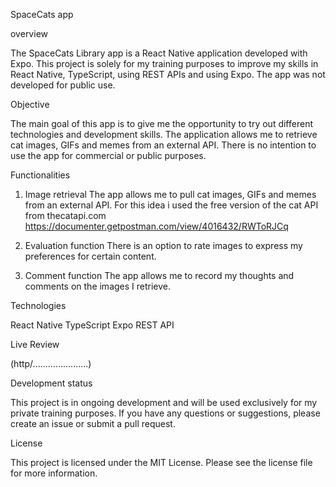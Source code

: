 SpaceCats app

overview

The SpaceCats Library app is a React Native application developed with Expo. This project is solely for my training purposes to improve my skills in React Native, TypeScript, using REST APIs and using Expo. The app was not developed for public use.

Objective

The main goal of this app is to give me the opportunity to try out different technologies and development skills. The application allows me to retrieve cat images, GIFs and memes from an external API. There is no intention to use the app for commercial or public purposes.

Functionalities

1. Image retrieval
   The app allows me to pull cat images, GIFs and memes from an external API.
   For this idea i used the free version of the cat API from thecatapi.com https://documenter.getpostman.com/view/4016432/RWToRJCq

2. Evaluation function
   There is an option to rate images to express my preferences for certain content.

3. Comment function
   The app allows me to record my thoughts and comments on the images I retrieve.

Technologies

React Native
TypeScript
Expo
REST API

Live Review

(http/......................)

Development status

This project is in ongoing development and will be used exclusively for my private training purposes. If you have any questions or suggestions, please create an issue or submit a pull request.

License

This project is licensed under the MIT License. Please see the license file for more information.
​
